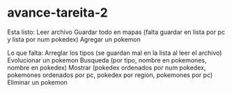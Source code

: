 # avance-tareita-2

Esta listo:
Leer archivo
Guardar todo en mapas (falta guardar en lista por pc y lista por num pokedex)
Agregar un pokemon

Lo que falta:
Arreglar los tipos (se guardan mal en la lista al leer el archivo)
Evolucionar un pokemon
Busqueda (por tipo, nombre en pokemones, nombre en pokedex)
Mostrar (pokedex ordenados por num pokedex, pokemones ordenados por pc, pokedex por region, pokemones por pc)
Eliminar un pokemon
